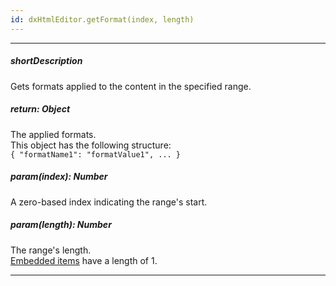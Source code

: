 ```yaml
---
id: dxHtmlEditor.getFormat(index, length)
---
```

---
##### shortDescription
Gets formats applied to the content in the specified range.

##### return: Object
The applied formats.         
This object has the following structure:        
`{ "formatName1": "formatValue1", ... }`

##### param(index): Number
A zero-based index indicating the range's start.

##### param(length): Number
The range's length.     
[Embedded items](/concepts/05%20Widgets/HtmlEditor/10%20Formats/10%20Formats.md '/Documentation/Guide/Widgets/HtmlEditor/Formats/') have a length of 1.

---
